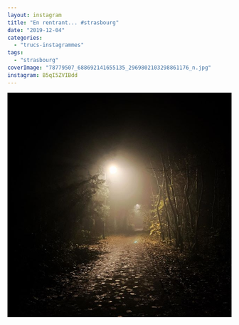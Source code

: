 ```yaml
---
layout: instagram
title: "En rentrant... #strasbourg"
date: "2019-12-04"
categories: 
  - "trucs-instagrammes"
tags: 
  - "strasbourg"
coverImage: "78779507_688692141655135_2969802103298861176_n.jpg"
instagram: B5qI5ZVIBdd
---
```


[![En rentrant...](images/78779507_688692141655135_2969802103298861176_n.jpg)](https://www.instagram.com/p/B5qI5ZVIBdd/g "En rentrant...")
